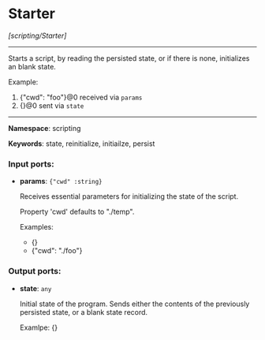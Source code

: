 # Starter

_[scripting/Starter]_

---

Starts a script, by reading the persisted state, or if there is none, initializes an blank state.

Example:
1. {"cwd": "foo"}@0 received via `params`
2. {}@0 sent via `state`

---

__Namespace__: scripting

__Keywords__: state, reinitialize, initiailze, persist

### Input ports:

* __params__: ` {"cwd" :string} `

    Receives essential parameters for initializing the state of the script.
    
    Property 'cwd' defaults to "./temp".
    
    Examples:
    * {}
    * {"cwd": "./foo"}

### Output ports:

* __state__: ` any `

    Initial state of the program. Sends either the contents of the previously persisted state, or a blank state record.
    
    Examlpe: {}

